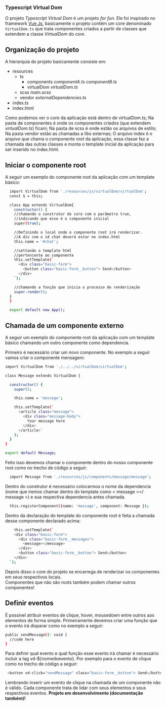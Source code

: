 
### Typescript Virtual Dom
O projeto  *Typescript Virtual Dom*  é um projeto *for fun*. Ele foi inspirado no framework [Vue Js](https://github.com/vuejs/vue), basicamente o projeto contém um core denominado `VirtualDom.ts` que trata componentes criados a partir de classes que extendem a classe *VirtualDom* do *core*.

## Organização do projeto
A hierarquia do projeto basicamente consiste em:

 - resources
	 - ts
		 - components
			 *componentA.ts
			 componentB.ts*
		 - virtualDom
			 *virtualDom.ts*
	- scss
		*main.scss*
	- vendor
		*externalDependencies.ts*
- index.ts
- index.html

Como podemos ver o core da aplicação está dentro de virtualDom.ts;
Na pasta de componentes é onde os componentes criados (que extendem *virtualDom.ts*) ficam;
Na pasta de scss é onde estão os arquivos de estilo;
Na pasta vendor estão as chamadas a libs externas;
O arquivo index é o arquivo que chama o componente *root* da aplicação, essa classe faz a chamada das outras classes e monta o template inicial da aplicação para ser inserido no index.html.

## Iniciar o componente root
A seguir um exemplo do componente root da aplicação com um template básico:
```sh
  import VirtualDom from './resources/js/virtualDom/virtualDom';
  const $ = this;

  class App extends VirtualDom{
    constructor() {
    //chamando o construtor do core com o parâmetro true,
    //indicando que esse é o componente inicial
    super(true);

    //Definindo o local onde o componente root irá renderizar.
    //A div com o id chat deverá estar no index.html
    this.name = '#chat';

    //settando o template html
    //pertencente ao componente
    this.setTemplate(`
      <div class="basic-form">
        <button class="basic-form__button"> Send</button>
      </div>
    `);

    //chamando a função que inicia o processo de renderização
    super.render();
  }
  }

  export default new App();
```

## Chamada de um componente externo
A seguir um exemplo do componente root da aplicação com um template básico chamando um outro componente como dependencia.

Primeiro é necessário criar um novo componente. No exemplo a seguir vamos criar o componente mensagem:
```sh
import VirtualDom from './../../virtualDom/virtualDom';

class Message extends VirtualDom {

  constructor() {
    super();

    this.name = 'message';

    this.setTemplate(`
      <article class="message">
        <div class="message-body">
          Your message here
        </div>
      </article>`
    );
  }
}

export default Message;
```

Feito isso devemos chamar o componente dentro do nosso componente root como no trecho de código a seguir:
```sh
  import Message from './resources/js/components/message/message';
```

Dentro do construtor é necessário colocarmos o nome da dependencia (nome que iremos chamar dentro do template como  < message ></ message >) e sua respectiva dependencia antes chamada.
```sh
  this.registerComponent({name: 'message', component: Message });
```

Dentro da declaração do template do componente root é feita a chamada desse componente declarado acima:
```sh
    this.setTemplate(`
    <div class="basic-form">
      <div class="basic-form__messages">
        <message></message>
      </div>
      <button class="basic-form__button"> Send</button>
    </div>
  `);
```

Depois disso o core do projeto se encarrega de renderizar os componentes em seus respectivos locais.
<br>
Componentes que não são roots também podem chamar outros componentes!

## Definir eventos
É possível atribuir eventos de clique, hover, mousedown entre outros aos elementos de forma simple.
Primeiramente devemos criar uma função que o evento irá disparar como no exemplo a seguir:
``` sh 
public sendMessage(): void {
  //code here
}
```
Para definir qual evento e qual função esse evento irá chamar é necessário incluir a tag vd-${nomedoevento}.
Por exemplo para o evento de clique como no trecho de código a seguir:
``` sh 
 <button vd-click="sendMessage" class="basic-form__button"> Send</button>
```
Lembrando inserir um evento de clique na chamada de um componente não é válido. Cada componente trata de lidar com seus elementos e seus respectivos eventos.
**Projeto em desenvolvimento (documentação também)!**